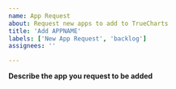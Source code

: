 ```yaml
---
name: App Request
about: Request new apps to add to TrueCharts
title: 'Add APPNAME'
labels: ['New App Request', 'backlog']
assignees: ''

---
```


**Describe the app you request to be added**
